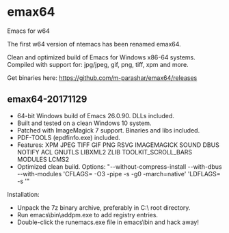 # emax64
Emacs for w64

The first w64 version of ntemacs has been renamed emax64.

Clean and optimized build of Emacs for Windows x86-64 systems.
Compiled with support for: jpg/jpeg, gif, png, tiff, xpm and more.

Get binaries here: https://github.com/m-parashar/emax64/releases

emax64-20171129
---------------

* 64-bit Windows build of Emacs 26.0.90. DLLs included.
* Built and tested on a clean Windows 10 system.
* Patched with ImageMagick 7 support. Binaries and libs included.
* PDF-TOOLS (epdfinfo.exe) included.
* Features: XPM JPEG TIFF GIF PNG RSVG IMAGEMAGICK SOUND DBUS NOTIFY ACL GNUTLS LIBXML2 ZLIB TOOLKIT_SCROLL_BARS MODULES LCMS2
* Optimized clean build. Options: "--without-compress-install --with-dbus --with-modules 'CFLAGS= -O3 -pipe -s -g0 -march=native' 'LDFLAGS= -s '"

Installation:

* Unpack the 7z binary archive, preferably in C:\ root directory.
* Run emacs\bin\addpm.exe to add registry entries.
* Double-click the runemacs.exe file in emacs\bin and hack away!
